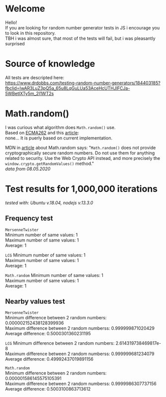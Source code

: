 # Welcome

Hello!  
If you are looking for random number generator tests in JS i encourage you to look in this repository.  
TBH i was almost sure, that most of the tests will fail, but i was pleasantly surprised

# Source of knowledge

All tests are descripted here:  
https://www.drdobbs.com/testing-random-number-generators/184403185?fbclid=IwAR3LuZ3pQ5a_65u8LqGuLUa53AceHcUTHJlFCJa-5WBetlXTy5m_2I1WT2s

# Math.random()

I was curious what algorithm does `Math.random()` use.  
Based on [ECMA262](https://tc39.es/ecma262/#sec-math.random)
and this [article](https://hackernoon.com/how-does-javascripts-math-random-generate-random-numbers-ef0de6a20131):  
none... It is puerly based on current implementation.

MDN in [article](https://developer.mozilla.org/en-US/docs/Web/JavaScript/Reference/Global_Objects/Math/random) about
Math.random says: "`Math.random()` does not provide cryptographically secure random numbers. Do not use them for anything related to security. Use the Web Crypto API instead, and more precisely the `window.crypto.getRandomValues()` method."  
_data from 08.05.2020_

# Test results for 1,000,000 iterations

_tested with: Ubuntu v.18.04, nodejs v.13.3.0_

## Frequency test

`MersenneTwister`  
Minimum number of same values: 1  
Maximum number of same values: 1  
Average: 1

`LCG`
Minimum number of same values: 1  
Maximum number of same values: 1  
Average: 1

`Math.random`
Minimum number of same values: 1  
Maximum number of same values: 1  
Average: 1

## Nearby values test

`MersenneTwister`  
Minimum difference between 2 random numbers: 0.000002152438128399936  
Maximum difference between 2 random numberss: 0.999999871020429  
Average difference: 0.5000301360231195

`LCG`
Minimum difference between 2 random numbers: 2.614319738469817e-8  
Maximum difference between 2 random numberss: 0.999999681234079  
Average difference: 0.49992437019891156

`Math.random`  
Minimum difference between 2 random numbers: 0.000001586145575105391  
Maximum difference between 2 random numberss: 0.9999986307737156  
Average difference: 0.5003100863713612
